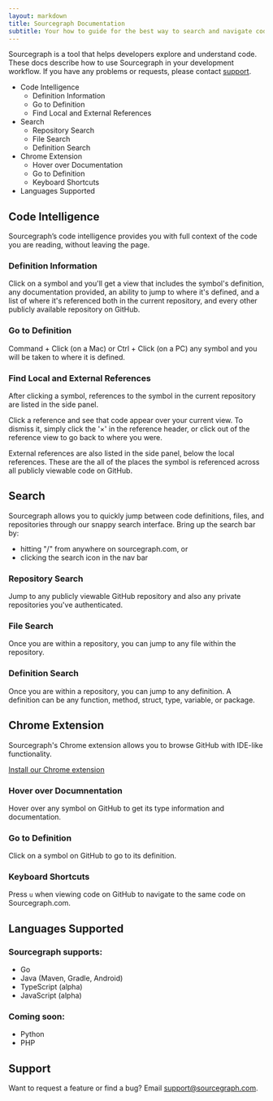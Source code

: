 ```yaml
---
layout: markdown
title: Sourcegraph Documentation
subtitle: Your how to guide for the best way to search and navigate code
---
```


Sourcegraph is a tool that helps developers explore and understand code. These docs describe how to use Sourcegraph in your development workflow. If you have any problems or requests, please contact <a href="#contact_us">support</a>.

 * Code Intelligence
    * Definition Information
    * Go to Definition
    * Find Local and External References
 * Search
    * Repository Search
    * File Search
    * Definition Search
 * Chrome Extension
    * Hover over Documentation
    * Go to Definition
    * Keyboard Shortcuts
 * Languages Supported

## Code Intelligence

Sourcegraph’s code intelligence provides you with full context of the code you are reading, without leaving the page.

### Definition Information

Click on a symbol and you'll get a view that includes the symbol's definition, any documentation provided, an ability to jump to where it's defined, and a list of where it's referenced both in the current repository, and every other publicly available repository on GitHub.

### Go to Definition

Command + Click (on a Mac) or Ctrl + Click (on a PC) any symbol and you will be taken to where it is defined.

### Find Local and External References

After clicking a symbol, references to the symbol in the current repository are listed in the side panel.

Click a reference and see that code appear over your current view. To dismiss it, simply click the '&times;' in the reference header, or click out of the reference view to go back to where you were.

External references are also listed in the side panel, below the local references. These are the all of the places the symbol is referenced across all publicly viewable code on GitHub.

## Search

Sourcegraph allows you to quickly jump between code definitions, files, and repositories through our snappy search interface. Bring up the search bar by:

 - hitting "/" from anywhere on sourcegraph.com, or
 - clicking the search icon in the nav bar

### Repository Search

Jump to any publicly viewable GitHub repository and also any private repositories you've authenticated.

### File Search

Once you are within a repository, you can jump to any file within the repository.

### Definition Search

Once you are within a repository, you can jump to any definition. A definition can be any function, method, struct, type, variable, or package.

## Chrome Extension

Sourcegraph's Chrome extension allows you to browse GitHub with IDE-like functionality.

<a href="https://chrome.google.com/webstore/detail/sourcegraph-for-github/dgjhfomjieaadpoljlnidmbgkdffpack">Install our Chrome extension</a>

### Hover over Documnentation

Hover over any symbol on GitHub to get its type information and documentation.

### Go to Definition

Click on a symbol on GitHub to go to its definition.

### Keyboard Shortcuts

Press `u` when viewing code on GitHub to navigate to the same code on Sourcegraph.com.

## Languages Supported

### Sourcegraph supports:			

- Go
- Java (Maven, Gradle, Android)
- TypeScript (alpha)
- JavaScript (alpha)

### Coming soon:

- Python
- PHP

## Support

Want to request a feature or find a bug? Email <a href="mailto:support@sourcegraph.com">support@sourcegraph.com</a>.
